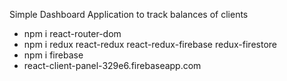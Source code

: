 Simple Dashboard Application to track balances of clients

- npm i react-router-dom
- npm i redux react-redux react-redux-firebase redux-firestore
- npm i firebase
- react-client-panel-329e6.firebaseapp.com
